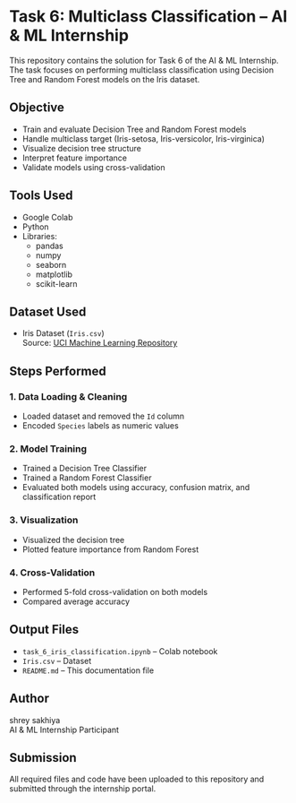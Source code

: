 # Task 6: Multiclass Classification – AI & ML Internship

This repository contains the solution for Task 6 of the AI & ML Internship. The task focuses on performing multiclass classification using Decision Tree and Random Forest models on the Iris dataset.

## Objective

- Train and evaluate Decision Tree and Random Forest models
- Handle multiclass target (Iris-setosa, Iris-versicolor, Iris-virginica)
- Visualize decision tree structure
- Interpret feature importance
- Validate models using cross-validation

## Tools Used

- Google Colab
- Python
- Libraries:
  - pandas
  - numpy
  - seaborn
  - matplotlib
  - scikit-learn

## Dataset Used

- Iris Dataset (`Iris.csv`)  
  Source: [UCI Machine Learning Repository](https://archive.ics.uci.edu/ml/datasets/iris)

## Steps Performed

### 1. Data Loading & Cleaning
- Loaded dataset and removed the `Id` column
- Encoded `Species` labels as numeric values

### 2. Model Training
- Trained a Decision Tree Classifier
- Trained a Random Forest Classifier
- Evaluated both models using accuracy, confusion matrix, and classification report

### 3. Visualization
- Visualized the decision tree
- Plotted feature importance from Random Forest

### 4. Cross-Validation
- Performed 5-fold cross-validation on both models
- Compared average accuracy

## Output Files

- `task_6_iris_classification.ipynb` – Colab notebook
- `Iris.csv` – Dataset
- `README.md` – This documentation file

## Author

shrey sakhiya  
AI & ML Internship Participant

## Submission

All required files and code have been uploaded to this repository and submitted through the internship portal.
